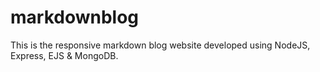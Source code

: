 # markdownblog
This is the responsive markdown blog website developed using NodeJS, Express, EJS &amp; MongoDB. 

